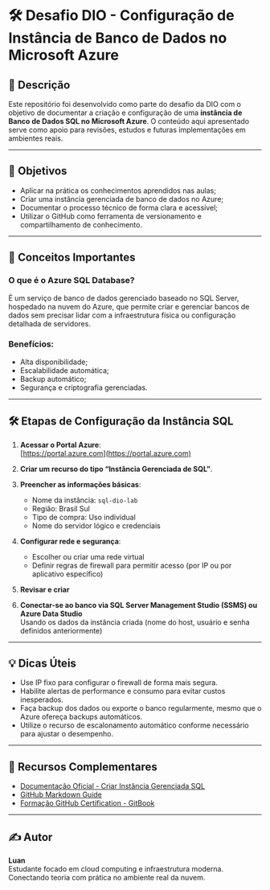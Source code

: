 # 🛠️ Desafio DIO - Configuração de Instância de Banco de Dados no Microsoft Azure

## 📘 Descrição

Este repositório foi desenvolvido como parte do desafio da DIO com o objetivo de documentar a criação e configuração de uma **instância de Banco de Dados SQL no Microsoft Azure**. O conteúdo aqui apresentado serve como apoio para revisões, estudos e futuras implementações em ambientes reais.

---

## 🎯 Objetivos

- Aplicar na prática os conhecimentos aprendidos nas aulas;
- Criar uma instância gerenciada de banco de dados no Azure;
- Documentar o processo técnico de forma clara e acessível;
- Utilizar o GitHub como ferramenta de versionamento e compartilhamento de conhecimento.

---

## 🧠 Conceitos Importantes

### O que é o Azure SQL Database?
É um serviço de banco de dados gerenciado baseado no SQL Server, hospedado na nuvem do Azure, que permite criar e gerenciar bancos de dados sem precisar lidar com a infraestrutura física ou configuração detalhada de servidores.

### Benefícios:
- Alta disponibilidade;
- Escalabilidade automática;
- Backup automático;
- Segurança e criptografia gerenciadas.

---

## 🛠️ Etapas de Configuração da Instância SQL

1. **Acessar o Portal Azure**:  
   [https://portal.azure.com](https://portal.azure.com)

2. **Criar um recurso do tipo “Instância Gerenciada de SQL”**.

3. **Preencher as informações básicas**:
   - Nome da instância: `sql-dio-lab`
   - Região: Brasil Sul
   - Tipo de compra: Uso individual
   - Nome do servidor lógico e credenciais

4. **Configurar rede e segurança**:
   - Escolher ou criar uma rede virtual
   - Definir regras de firewall para permitir acesso (por IP ou por aplicativo específico)

5. **Revisar e criar**

6. **Conectar-se ao banco via SQL Server Management Studio (SSMS) ou Azure Data Studio**  
   Usando os dados da instância criada (nome do host, usuário e senha definidos anteriormente)

---

## 💡 Dicas Úteis

- Use IP fixo para configurar o firewall de forma mais segura.
- Habilite alertas de performance e consumo para evitar custos inesperados.
- Faça backup dos dados ou exporte o banco regularmente, mesmo que o Azure ofereça backups automáticos.
- Utilize o recurso de escalonamento automático conforme necessário para ajustar o desempenho.

---

## 📎 Recursos Complementares

- [Documentação Oficial - Criar Instância Gerenciada SQL](https://learn.microsoft.com/pt-br/azure/azure-sql/managed-instance/sql-managed-instance-paas-overview)
- [GitHub Markdown Guide](https://guides.github.com/features/mastering-markdown/)
- [Formação GitHub Certification - GitBook](https://certification.github.com/)

---

## ✍️ Autor

**Luan**  
Estudante focado em cloud computing e infraestrutura moderna.  
Conectando teoria com prática no ambiente real da nuvem.

